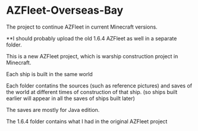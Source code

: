 # AZFleet-Overseas-Bay
The project to continue AZFleet in current Minecraft versions.

**I should probably upload the old 1.6.4 AZFleet as well in a separate folder.

This is a new AZFleet project, which is warship construction project in Minecraft.

Each ship is built in the same world

Each folder contatins the sources (such as reference pictures) and saves of the world at different
times of construction of that ship. (so ships built earlier will appear in all the saves of ships built later)

The saves are mostly for Java edition.








The 1.6.4 folder contains what I had in the original AZFleet project
